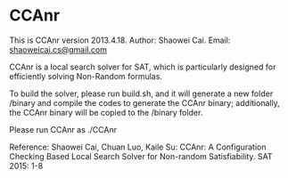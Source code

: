 # CCAnr
This is CCAnr version 2013.4.18.
Author: Shaowei Cai.
Email: shaoweicai.cs@gmail.com

CCAnr is a local search solver for SAT, which is particularly designed for efficiently solving Non-Random formulas.

To build the solver, please run build.sh, and it will generate a new folder /binary and compile the codes to generate the CCAnr binary; additionally, the CCAnr binary will be copied to the /binary folder.

Please run CCAnr as
./CCAnr <instance file> <random seed>

Reference:
Shaowei Cai, Chuan Luo, Kaile Su:
CCAnr: A Configuration Checking Based Local Search Solver for Non-random Satisfiability. SAT 2015: 1-8

